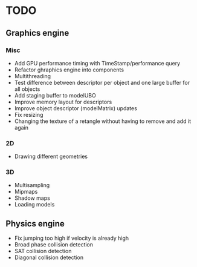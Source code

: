 # TODO
## Graphics engine
### Misc
- Add GPU performance timing with TimeStamp/performance query
- Refactor ghraphics engine into components
- Multithreading
- Test difference between descriptor per object and one large buffer for all objects
- Add staging buffer to modelUBO
- Improve memory layout for descriptors
- Improve object descriptor (modelMatrix) updates
- Fix resizing
- Changing the texture of a retangle without having to remove and add it again
### 2D
- Drawing different geometries
### 3D
- Multisampling
- Mipmaps
- Shadow maps
- Loading models
## Physics engine
- Fix jumping too high if velocity is already high
- Broad phase collision detection
- SAT collision detection
- Diagonal collision detection